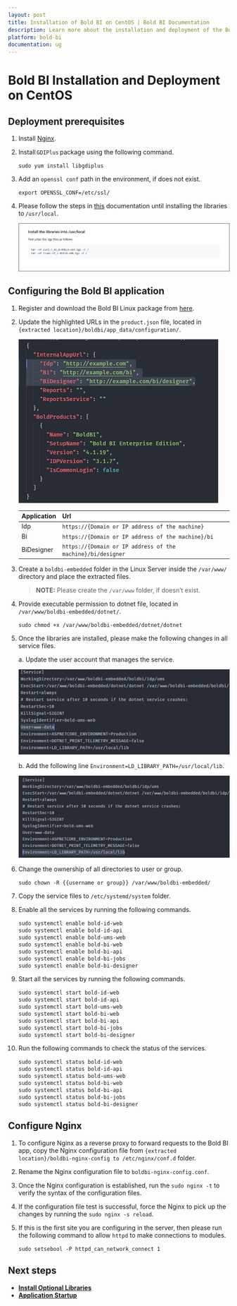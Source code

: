 ```yaml
---
layout: post
title: Installation of Bold BI on CentOS | Bold BI Documentation
description: Learn more about the installation and deployment of the Bold BI Linux package on CentOS Linux server with Nginx.
platform: bold-bi
documentation: ug
---
```


# Bold BI Installation and Deployment on CentOS

## Deployment prerequisites

1. Install [Nginx](https://www.digitalocean.com/community/tutorials/how-to-install-nginx-on-centos-8).

2. Install `GDIPlus` package using the following command.

    ~~~shell
    sudo yum install libgdiplus 
    ~~~ 

3. Add an `openssl conf` path in the environment, if does not exist.

	~~~shell
    export OPENSSL_CONF=/etc/ssl/
	~~~
    
4. Please follow the steps in [this](https://github.com/dotnet/core/blob/master/Documentation/build-and-install-rhel6-prerequisites.md) documentation until installing the libraries to `/usr/local`.

    ![Install Libraries](/static/assets/embedded/setup/images/install-libraries.png)

## Configuring the Bold BI application

1. Register and download the Bold BI Linux package from [here](/embedded-bi/setup/overview/#registration-and-download).

2. Update the highlighted URLs in the `product.json` file, located in `{extracted location}/boldbi/app_data/configuration/`. 

    ![Product Json](/static/assets/embedded/setup/images/product-json.png)

   | Application       	| Url                                                         	|
   |-------------------	|-----------------------------------------------------------	|
   | Idp 	            | `https://{Domain or IP address of the machine}`               |
   | Bi  	            | `https://{Domain or IP address of the machine}/bi`            |
   | BiDesigner  	    | `https://{Domain or IP address of the machine}/bi/designer`  	|

3. Create a `boldbi-embedded` folder in the Linux Server inside the `/var/www/` directory and place the extracted files.

    > **NOTE:** Please create the `/var/www` folder, if doesn’t exist.
 
4. Provide executable permission to dotnet file, located in `/var/www/boldbi-embedded/dotnet/`. 

    ~~~shell
    sudo chmod +x /var/www/boldbi-embedded/dotnet/dotnet  
    ~~~
 
5. Once the libraries are installed, please make the following changes in all service files. 
    
    a. Update the user account that manages the service.
    
    ![Update User Account](/static/assets/embedded/setup/images/update-user-account.png)

    b. Add the following line `Environment=LD_LIBRARY_PATH=/usr/local/lib`. 

    ![Add Environment](/static/assets/embedded/setup/images/environment.png)

6.	Change the ownership of all directories to user or group.

    ~~~shell
    sudo chown -R {{username or group}} /var/www/boldbi-embedded/   
    ~~~

7.	Copy the service files to `/etc/systemd/system` folder.

8.	Enable all the services by running the following commands. 

    ~~~shell
    sudo systemctl enable bold-id-web
    sudo systemctl enable bold-id-api
    sudo systemctl enable bold-ums-web
    sudo systemctl enable bold-bi-web
    sudo systemctl enable bold-bi-api
    sudo systemctl enable bold-bi-jobs
    sudo systemctl enable bold-bi-designer
    ~~~

9.	Start all the services by running the following commands. 

    ~~~shell
    sudo systemctl start bold-id-web
    sudo systemctl start bold-id-api
    sudo systemctl start bold-ums-web
    sudo systemctl start bold-bi-web
    sudo systemctl start bold-bi-api
    sudo systemctl start bold-bi-jobs
    sudo systemctl start bold-bi-designer
    ~~~

10.	Run the following commands to check the status of the services.

    ~~~shell
    sudo systemctl status bold-id-web
    sudo systemctl status bold-id-api
    sudo systemctl status bold-ums-web
    sudo systemctl status bold-bi-web
    sudo systemctl status bold-bi-api
    sudo systemctl status bold-bi-jobs
    sudo systemctl status bold-bi-designer
    ~~~

## Configure Nginx 
 
1.	To configure Nginx as a reverse proxy to forward requests to the Bold BI app, copy the Nginx configuration file from `{extracted location}/boldbi-nginx-config to /etc/nginx/conf.d` folder.

2.	Rename the Nginx configuration file to `boldbi-nginx-config.conf`.  

3.	Once the Nginx configuration is established, run the `sudo nginx -t` to verify the syntax of the configuration files.  

4.	If the configuration file test is successful, force the Nginx to pick up the changes by running the `sudo nginx -s reload`. 

5.	If this is the first site you are configuring in the server, then please run the following command to allow `httpd` to make connections to modules.

    ~~~shell
    sudo setsebool -P httpd_can_network_connect 1   
    ~~~

## Next steps

* [**Install Optional Libraries**](/embedded-bi/setup/deploying-in-linux/install-optional-libraries/)
* [**Application Startup**](/embedded-bi/application-startup/)